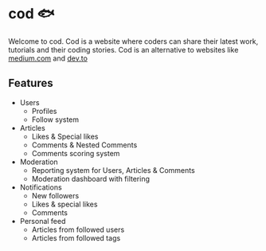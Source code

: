 ﻿# cod 🐟
Welcome to cod. Cod is a website where coders can share their latest work, tutorials and their coding stories. Cod is an alternative to websites like [medium.com](https://medium.com/) and [dev.to](https://dev.to/)

## Features
- Users
  - Profiles
  - Follow system
- Articles
  - Likes & Special likes
  - Comments & Nested Comments
  - Comments scoring system
- Moderation
  - Reporting system for Users, Articles & Comments
  - Moderation dashboard with filtering
- Notifications
  - New followers
  - Likes & special likes
  - Comments
- Personal feed
  - Articles from followed users
  - Articles from followed tags
